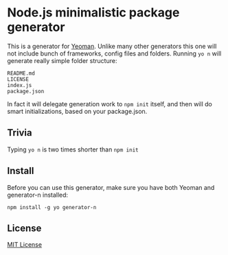# Node.js minimalistic package generator

This is a generator for [Yeoman](http://yeoman.io). Unlike many other generators
this one will not include bunch of frameworks, config files and folders. Running
`yo n` will generate really simple folder structure:


```
README.md
LICENSE
index.js
package.json
```

In fact it will delegate generation work to `npm init` itself, and then will do
smart initializations, based on your package.json.

## Trivia
Typing `yo n` is two times shorter than `npm init`

## Install

Before you can use this generator, make sure you have both Yeoman and generator-n
installed:

```
npm install -g yo generator-n
```

## License

[MIT License](http://en.wikipedia.org/wiki/MIT_License)
